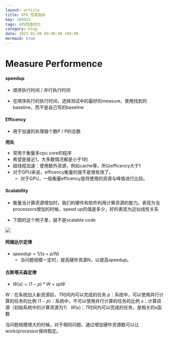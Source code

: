 ```yaml
---
layout: article
title: GPU 性能指标
key: 100023
tags: GPU性能优化
category: blog
date: 2023-02-08 00:00:00 +08:00
mermaid: true
---
```




# Measure Performence




#### speedup

 * 顺序执行时间 / 并行执行时间

 * 在顺序执行的执行时间，选择测试中的最好的measure，使用找到的baseline，而不是自己写的baseline



#### Efficency

 * 用于加速的处理器个数P / P的总数 

 **用处**

  * 常用于衡量多cpu core的程序
  * 希望是接近1，大多数情况都是小于1的
  * 超线程加速：使用额外资源，例如cache等，所以efficency大于1
  * 对于GPU来说，efficency衡量的就不是很有效了。
    * 对于GPU，一般衡量efficency是将使用的资源与峰值进行比较。



#### Scalability

 * 衡量当计算资源增加时，我们的硬件和软件利用计算资源的能力。表现为当processors增加的时候，speed up的值是多少，好的表现为近似线性关系


<!--more-->

 * 下图的这个例子里，就不是scalable code

 ![](https://p6-juejin.byteimg.com/tos-cn-i-k3u1fbpfcp/aecc232ed65d43ca85ec6d03822c3067~tplv-k3u1fbpfcp-zoom-in-crop-mark:4536:0:0:0.awebp?)



#### 阿姆达尔定律

 * $speedup=1 / ( s + p / N )$
   * 当问题规模一定时，提高硬件资源N，以提高speedup。

#### 古斯塔夫森定律
 * $W(s)=(1-p)*W +spW$
  
  $W$：在系统加入新资源前，$T$时间内可以完成的任务
  $p$：系统中，可以使用并行计算的任务的比例
  $(1-p)$：系统中，不可以使用并行计算的任务的比例
  $s$：计算资源（初始系统中的计算资源为1）
  $W(s)$：$T$时间内可以完成的任务，是相关的$s$函数

  当问题规模增大的时候，对于相同问题，通过增加硬件资源数可以让work/processor保持稳定。
